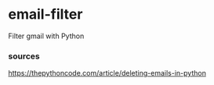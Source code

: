 # email-filter
Filter gmail with Python

### sources

https://thepythoncode.com/article/deleting-emails-in-python
